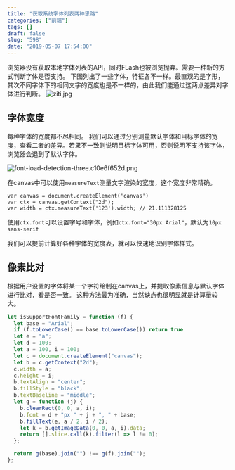 ```yaml
---
title: "获取系统字体列表两种思路"
categories: ["前端"]
tags: []
draft: false
slug: "598"
date: "2019-05-07 17:54:00"
---
```


浏览器没有获取本地字体列表的API，同时FLash也被浏览抛弃。需要一种新的方式判断字体是否支持。
下图列出了一些字体，特征各不一样。最直观的是字形，其次不同字体下的相同文字的宽度也是不一样的，由此我们能通过这两点差异对字体进行判断。
![ziti.jpg][1]

## 字体宽度
每种字体的宽度都不尽相同。
我们可以通过分别测量默认字体和目标字体的宽度，查看二者的差异。若果不一致则说明目标字体可用，否则说明不支持该字体，浏览器会退到了默认字体。

![font-load-detection-three.c10e6f652d.png][2]

在canvas中可以使用`measureText`测量文字渲染的宽度，这个宽度非常精确。
```
var canvas = document.createElement('canvas')
var ctx = canvas.getContext("2d");
var width = ctx.measureText('123').width; // 21.111328125
```

使用`ctx.font`可以设置字号和字体，例如`ctx.font="30px Arial"`，默认为`10px sans-serif`

我们可以提前计算好各种字体的宽度表，就可以快速地识别字体样式。

## 像素比对

根据用户设置的字体将某一个字符绘制在canvas上，并提取像素信息与默认字体进行比对，看是否一致。
这种方法最为准确，当然缺点也很明显就是计算量较大。
```js
let isSupportFontFamily = function (f) {
  let base = "Arial";
  if (f.toLowerCase() == base.toLowerCase()) return true
  let e = "a";
  let d = 100;
  let a = 100, i = 100;
  let c = document.createElement("canvas");
  let b = c.getContext("2d");
  c.width = a;
  c.height = i;
  b.textAlign = "center";
  b.fillStyle = "black";
  b.textBaseline = "middle";
  let g = function (j) {
    b.clearRect(0, 0, a, i);
    b.font = d + "px " + j + ", " + base;
    b.fillText(e, a / 2, i / 2);
    let k = b.getImageData(0, 0, a, i).data;
    return [].slice.call(k).filter(l => l != 0);
  };

  return g(base).join("") !== g(f).join("");
};
```



  [1]: https://zhangchen915.com/usr/uploads/2019/05/3935979410.jpg
  [2]: https://zhangchen915.com/usr/uploads/2019/05/3294082693.png
